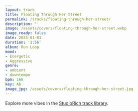 ```yaml
---
layout: track
title: Floating Through Her Street
permalink: /tracks/floating-through-her-street/
description: ''
image: /assets/covers/floating-through-her-street.webp
image_ready: false
date: 2025-01-01
duration: '1:56'
album: Run Loop
mood:
- Energetic
- Aggressive
genre:
- ambient
- downtempo
bpm: 166
key: Ab
image_jpg: /assets/covers/floating-through-her-street.jpg
---
```


Explore more vibes in the [StudioRich track library](/tracks/).
